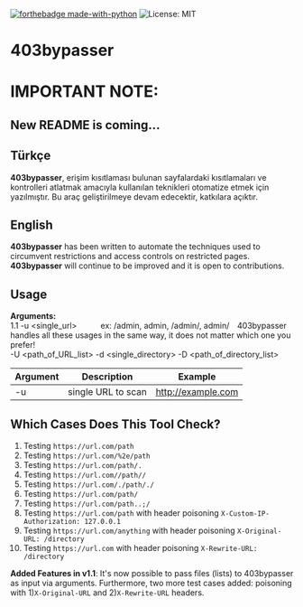 [![forthebadge made-with-python](http://ForTheBadge.com/images/badges/made-with-python.svg)](https://www.python.org/)
![License: MIT](https://img.shields.io/badge/License-MIT-blue.svg)

# 403bypasser

# IMPORTANT NOTE:
## New README is coming...

## Türkçe
**403bypasser**, erişim kısıtlaması bulunan sayfalardaki kısıtlamaları ve kontrolleri atlatmak amacıyla kullanılan teknikleri otomatize etmek için yazılmıştır. Bu araç geliştirilmeye devam edecektir, katkılara açıktır. 

## English 

**403bypasser** has been written to automate the techniques used to circumvent restrictions and access controls on restricted pages. **403bypasser** will continue to be improved and it is open to contributions.

## Usage

**Arguments:**<br>
1.1 -u <single_url>&emsp;&emsp;&emsp;ex: /admin, admin, /admin/, admin/&emsp;403bypasser handles all these usages in the same way, it does not matter which one you prefer!<br>
-U <path_of_URL_list>
-d <single_directory>
-D <path_of_directory_list>

| Argument | Description | Example |
| -------- | ----------- | ------- |
| -u | single URL to scan | http://example.com |

## Which Cases Does This Tool Check?
 1. Testing `https://url.com/path`
 2. Testing `https://url.com/%2e/path`
 3. Testing `https://url.com/path/.`
 4. Testing `https://url.com//path//`
 5. Testing `https://url.com/./path/./`
 6. Testing `https://url.com/path/`
 7. Testing `https://url.com/path..;/`
 8. Testing `https://url.com/path` with header poisoning `X-Custom-IP-Authorization: 127.0.0.1`
 9. Testing `https://url.com/anything` with header poisoning `X-Original-URL: /directory`
10. Testing `https://url.com` with header poisoning `X-Rewrite-URL: /directory`

**Added Features in v1.1**: It's now possible to pass files (lists) to 403bypasser as input via arguments. Furthermore, two more test cases added: 
poisoning with 1)`X-Original-URL` and 2)`X-Rewrite-URL` headers. 
